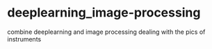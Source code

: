 # deeplearning_image-processing
combine deeplearning and image processing dealing with the pics of instruments
